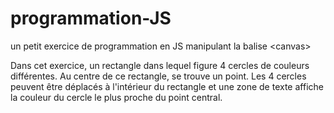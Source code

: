 # programmation-JS
un petit exercice de programmation en JS manipulant la balise &lt;canvas>


Dans cet exercice, un rectangle dans lequel figure 4 cercles de couleurs différentes. Au centre de ce rectangle, se trouve un point. Les 4 cercles peuvent être déplacés à l'intérieur du rectangle et une zone de texte affiche la couleur du cercle le plus proche du point central.
